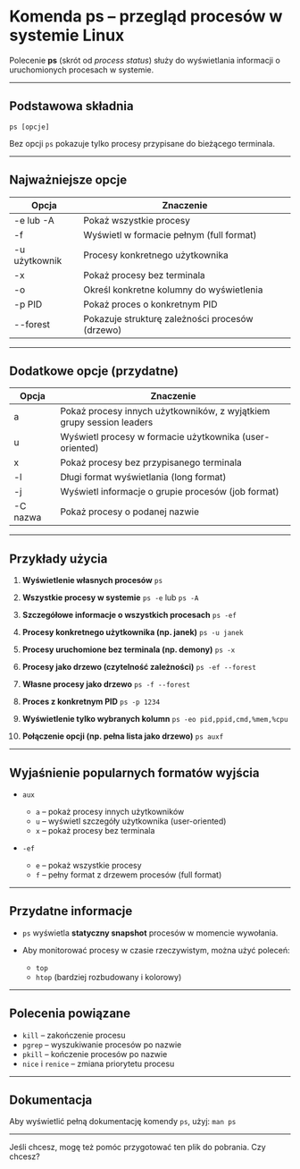 # Komenda ps – przegląd procesów w systemie Linux

Polecenie **ps** (skrót od *process status*) służy do wyświetlania informacji o uruchomionych procesach w systemie.

---

## Podstawowa składnia

`ps [opcje]`

Bez opcji `ps` pokazuje tylko procesy przypisane do bieżącego terminala.

---

## Najważniejsze opcje

| Opcja         | Znaczenie                                       |
| ------------- | ----------------------------------------------- |
| -e lub -A     | Pokaż wszystkie procesy                         |
| -f            | Wyświetl w formacie pełnym (full format)        |
| -u użytkownik | Procesy konkretnego użytkownika                 |
| -x            | Pokaż procesy bez terminala                     |
| -o            | Określ konkretne kolumny do wyświetlenia        |
| -p PID        | Pokaż proces o konkretnym PID                   |
| --forest      | Pokazuje strukturę zależności procesów (drzewo) |

---

## Dodatkowe opcje (przydatne)

| Opcja    | Znaczenie                                                            |
| -------- | -------------------------------------------------------------------- |
| a        | Pokaż procesy innych użytkowników, z wyjątkiem grupy session leaders |
| u        | Wyświetl procesy w formacie użytkownika (user-oriented)              |
| x        | Pokaż procesy bez przypisanego terminala                             |
| -l       | Długi format wyświetlania (long format)                              |
| -j       | Wyświetl informacje o grupie procesów (job format)                   |
| -C nazwa | Pokaż procesy o podanej nazwie                                       |

---

## Przykłady użycia

1. **Wyświetlenie własnych procesów**
   `ps`

2. **Wszystkie procesy w systemie**
   `ps -e`
   lub
   `ps -A`

3. **Szczegółowe informacje o wszystkich procesach**
   `ps -ef`

4. **Procesy konkretnego użytkownika (np. janek)**
   `ps -u janek`

5. **Procesy uruchomione bez terminala (np. demony)**
   `ps -x`

6. **Procesy jako drzewo (czytelność zależności)**
   `ps -ef --forest`

7. **Własne procesy jako drzewo**
   `ps -f --forest`

8. **Proces z konkretnym PID**
   `ps -p 1234`

9. **Wyświetlenie tylko wybranych kolumn**
   `ps -eo pid,ppid,cmd,%mem,%cpu`

10. **Połączenie opcji (np. pełna lista jako drzewo)**
    `ps auxf`

---

## Wyjaśnienie popularnych formatów wyjścia

* `aux`

  * `a` – pokaż procesy innych użytkowników
  * `u` – wyświetl szczegóły użytkownika (user-oriented)
  * `x` – pokaż procesy bez terminala

* `-ef`

  * `e` – pokaż wszystkie procesy
  * `f` – pełny format z drzewem procesów (full format)

---

## Przydatne informacje

* `ps` wyświetla **statyczny snapshot** procesów w momencie wywołania.
* Aby monitorować procesy w czasie rzeczywistym, można użyć poleceń:

  * `top`
  * `htop` (bardziej rozbudowany i kolorowy)

---

## Polecenia powiązane

* `kill` – zakończenie procesu
* `pgrep` – wyszukiwanie procesów po nazwie
* `pkill` – kończenie procesów po nazwie
* `nice` i `renice` – zmiana priorytetu procesu

---

## Dokumentacja

Aby wyświetlić pełną dokumentację komendy `ps`, użyj:
`man ps`

---

Jeśli chcesz, mogę też pomóc przygotować ten plik do pobrania. Czy chcesz?
